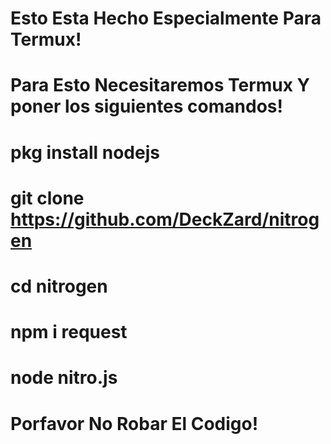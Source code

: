 # Esto Esta Hecho Especialmente Para Termux!
# Para Esto Necesitaremos Termux Y poner los siguientes comandos!
# pkg install nodejs
# git clone https://github.com/DeckZard/nitrogen
# cd nitrogen
# npm i request
# node nitro.js
# Porfavor No Robar El Codigo!
